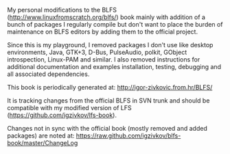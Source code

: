 My personal modifications to the BLFS (http://www.linuxfromscratch.org/blfs/)
book mainly with addition of a bunch of packages I regularly compile but don't
want to place the burden of maintenance on BLFS editors by adding them to the
official project.

Since this is my playground, I removed packages I don't use like desktop
environments, Java, GTK+3, D-Bus, PulseAudio, polkit, GObject introspection,
Linux-PAM and similar. I also removed instructions for additional documentation
and examples installation, testing, debugging and all associated dependencies.

This book is periodically generated at: http://igor-zivkovic.from.hr/BLFS/

It is tracking changes from the official BLFS in SVN trunk and should be
compatible with my modified version of LFS (https://github.com/igzivkov/lfs-book).

Changes not in sync with the official book (mostly removed and added packages)
are noted at: https://raw.github.com/igzivkov/blfs-book/master/ChangeLog
